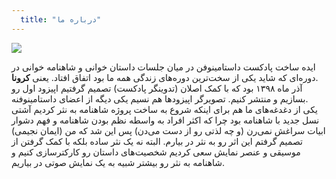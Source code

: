```yaml
---
  title: "درباره ما"
---
```

![](/images/iman.png)  

ایده ساخت پادکست داستامینوفن در میان جلسات داستان خوانی و شاهنامه خوانی در دوره‌ای که شاید یکی از سخت‌ترین دوره‌های زندگی همه ما بود اتفاق افتاد. یعنی **کرونا**.  
آذر ماه ۱۳۹۸ بود که با کمک اصلان (تدوینگر پادکست) تصمیم گرفتیم اپیزود اول رو بسازیم و منتشر کنیم.  تصویرگر اپیزودها هم نسیم یکی دیگه از اعضای داستامینوفنه.  
یکی از دغدغه‌های ما هم برای  اینکه شروع به ساخت پروژه شاهنامه به نثر کردیم آشتی نسل جدید با شاهنامه بود چرا که اکثر افراد به واسطه نظم بودن شاهنامه و فهم دشوار ابیات سراغش نمی‌رن (و چه لذتی رو از دست می‌دن) 
پس این شد که من (ایمان نجیمی) تصمیم گرفتم این اثر رو به نثر در بیارم. البته نه یک نثر ساده بلکه با کمک گرفتن از موسیقی و عنصر نمایش سعی کردیم شخصیت‌های داستان رو کارکترسازی کنیم و شاهنامه به نثر رو بیشتر شبیه به یک نمایش صوتی در بیاریم.